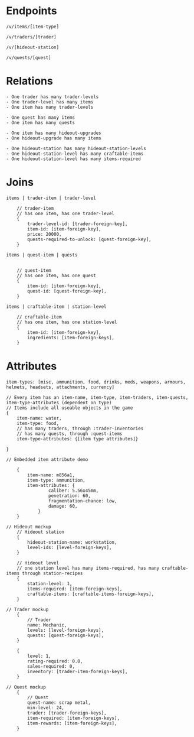 # Endpoints
	/v/items/[item-type]

	/v/traders/[trader]

	/v/[hideout-station]

	/v/quests/[quest]

# Relations
	- One trader has many trader-levels
	- One trader-level has many items
	- One item has many trader-levels
	
	- One quest has many items
	- One item has many quests
	
	- One item has many hideout-upgrades
	- One hideout-upgrade has many items
	
	- One hideout-station has many hideout-station-levels
	- One hideout-station-level has many craftable-items
	- One hideout-station-level has many items-required

# Joins

	items | trader-item | trader-level

		// trader-item
		// has one item, has one trader-level
		{
			trader-level-id: [trader-foreign-key],
			item-id: [item-foreign-key],
			price: 20000,
			quests-required-to-unlock: [quest-foreign-key],
		}

	items | quest-item | quests
		
		
		// quest-item
		// has one item, has one quest
		{
			item-id: [item-foreign-key],
			quest-id: [quest-foreign-key],
		}

	items | craftable-item | station-level

		// craftable-item
		// has one item, has one station-level
		{
			item-id: [item-foreign-key],
			ingredients: [item-foreign-keys],
		}

# Attributes

	item-types: [misc, ammunition, food, drinks, meds, weapons, armours, helmets, headsets, attachments, currency]
	
	// Every item has an item-name, item-type, item-traders, item-quests, item-type-attributes (dependent on type)
	// Items include all useable objects in the game
	{
		item-name: water,
		item-type: food,
		// has many traders, through :trader-inventories
		// has many quests, through :quest-items
		item-type-attributes: {[item type attributes]}
		
	}

	// Embedded item attribute demo

		{
			item-name: m856a1,
			item-type: ammunition,
			item-attributes: {
					caliber: 5.56x45mm,
					penetration: 60,
					fragmentation-chance: low,
					damage: 60,
				}
		}

	// Hideout mockup
		// Hideout station
		{
			hideout-station-name: workstation,
			level-ids: [level-foreign-keys],
		}

		// Hideout level
		// one station level has many items-required, has many craftable-items through station-recipes
		{
			station-level: 1,
			items-required: [item-foreign-keys],
			craftable-items: [craftable-items-foreign-keys],
		}

	// Trader mockup
		{
			// Trader
			name: Mechanic,
			levels: [level-foreign-keys],
			quests: [quest-foreign-keys],
		}

		{
			level: 1,
			rating-required: 0.0,
			sales-required: 0,
			inventory: [trader-item-foreign-keys],
		}

	// Quest mockup
		{
			// Quest
			quest-name: scrap metal,
			min-level: 24,
			trader: [trader-foreign-keys],
			item-required: [item-foreign-keys],
			item-rewards: [item-foreign-keys],
		}
